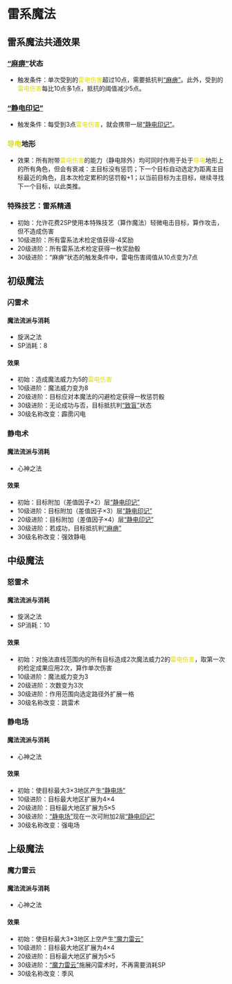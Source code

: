 # 雷系魔法

## 雷系魔法共通效果

### <a href="../../../status/normal/#麻痹" target="_blank">“麻痹”</a>状态

* 触发条件：单次受到的<font color="#dddd00">雷电伤害</font>超过10点，需要抵抗判<a href="../../../status/normal/#麻痹" target="_blank">“麻痹”</a>。此外，受到的<font color="#dddd00">雷电伤害</font>每比10点多1点，抵抗的阈值减少5点。

### <a href="../../../status/mark/#静电印记" target="_blank">“静电印记”</a>

* 触发条件：每受到3点<font color="#dddd00">雷电伤害</font>，就会携带一层<a href="../../../status/mark/#静电印记" target="_blank">“静电印记”</a>。

### <font color="#dddd00">导电</font>地形

* 效果：所有附带<font color="#dddd00">雷电伤害</font>的能力（静电除外）均可同时作用于处于<font color="#dddd00">导电</font>地形上的所有角色，但会有衰减：主目标没有惩罚；下一个目标自动选定为距离主目标最近的角色，且本次检定累积的惩罚骰+1；以当前目标为主目标，继续寻找下一个目标，以此类推。

### 特殊技艺：雷系精通

* 初始：允许花费2SP使用本特殊技艺（算作魔法）轻微电击目标，算作攻击，但不造成伤害
* 10级进阶：所有雷系法术检定值获得-4奖励
* 20级进阶：所有雷系法术检定获得一枚奖励骰
* 30级进阶：“麻痹”状态的触发条件中，雷电伤害阈值从10点变为7点

## 初级魔法

### 闪雷术

#### 魔法流派与消耗

* 旋涡之法
* SP消耗：8

#### 效果

* 初始：造成魔法威力为5的<font color="#dddd00">雷电伤害</font>
* 10级进阶：魔法威力变为8
* 20级进阶：目标应对本魔法的闪避检定获得一枚惩罚骰
* 30级进阶：无论成功与否，目标抵抗判<a href="../../../status/normal/#致盲" target="_blank">“致盲”</a>状态
* 30级名称改变：霹雳闪电

### 静电术

#### 魔法流派与消耗

* 心神之法

#### 效果

* 初始：目标附加（差值因子×2）层<a href="../../../status/mark/#静电印记" target="_blank">“静电印记”</a>
* 10级进阶：目标附加（差值因子×3）层<a href="../../../status/mark/#静电印记" target="_blank">“静电印记”</a>
* 20级进阶：目标附加（差值因子×4）层<a href="../../../status/mark/#静电印记" target="_blank">“静电印记”</a>
* 30级进阶：若成功，目标抵抗判<a href="../../../status/normal/#麻痹" target="_blank">“麻痹”</a>
* 30级名称改变：强效静电

## 中级魔法

### 怒雷术

#### 魔法流派与消耗

* 旋涡之法
* SP消耗：10

#### 效果

* 初始：对施法直线范围内的所有目标造成2次魔法威力2的<font color="#dddd00">雷电伤害</font>，取第一次的检定成果应用2次，算作单次伤害
* 10级进阶：魔法威力变为3
* 20级进阶：次数变为3次
* 30级进阶：作用范围向选定路径外扩展一格
* 30级名称改变：跳雷术

### 静电场

#### 魔法流派与消耗

* 心神之法

#### 效果

* 初始：使目标最大3×3地区产生<a href="../../../status/terrain/#静电场" target="_blank">“静电场”</a>
* 10级进阶：目标最大地区扩展为4×4
* 20级进阶：目标最大地区扩展为5×5
* 30级进阶：<a href="../../../status/terrain/#静电场" target="_blank">“静电场”</a>现在一次可附加2层<a href="../../../status/mark/#静电印记" target="_blank">“静电印记”</a>
* 30级名称改变：强电场

## 上级魔法

### 魔力雷云

#### 魔法流派与消耗

* 心神之法

#### 效果

* 初始：使目标最大3*3地区上空产生<a href="../../../status/terrain/#魔力雷云" target="_blank">“魔力雷云”</a>
* 10级进阶：目标最大地区扩展为4×4
* 20级进阶：目标最大地区扩展为5×5
* 30级进阶：<a href="../../../status/terrain/#魔力雷云" target="_blank">“魔力雷云”</a>施展闪雷术时，不再需要消耗SP
* 30级名称改变：季风
